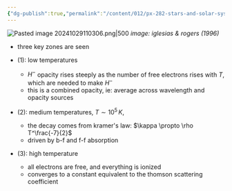 ```yaml
---
{"dg-publish":true,"permalink":"/content/012/px-282-stars-and-solar-system/term-1-stars/c-stellar-atmosphere/c9-sources-of-opacity/px-282-c9g-combined-opacity/","noteIcon":"1","created":"2024-11-25T10:50:32.000+00:00","updated":"2024-12-22T15:22:40.249+00:00"}
---
```


![Pasted image 20241029110306.png|500](/img/user/pics/Pasted%20image%2020241029110306.png)
*image: iglesias & rogers (1996)*

- three key zones are seen

- $(1):$ low temperatures
	- $H^{-}$ opacity rises steeply as the number of free electrons rises with $T$, which are needed to make $H^{-}$
	- this is a combined opacity, ie:  average across wavelength and opacity sources

- $(2):$ medium temperatures, $T\sim10^{5}\,K$, 
	- the decay comes from kramer's law: $\kappa \propto \rho T^\frac{-7}{2}$ 
	- driven by b-f and f-f absorption

- $(3):$ high temperature
	- all electrons are free, and everything is ionized
	- converges to a constant equivalent to the thomson scattering coefficient
